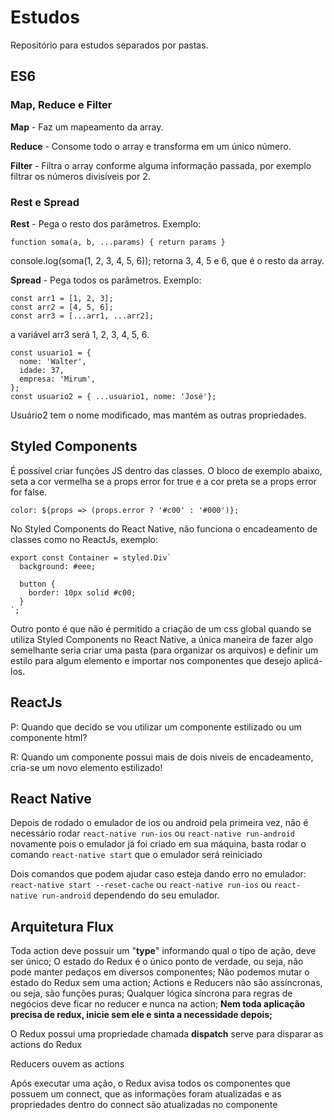 # Estudos
Repositório para estudos separados por pastas.

## ES6

### Map, Reduce e Filter

**Map** - Faz um mapeamento da array.

**Reduce** - Consome todo o array e transforma em um único número.

**Filter** - Filtra o array conforme alguma informação passada, por exemplo filtrar os números divisíveis por 2.

### Rest e Spread

**Rest** - Pega o resto dos parâmetros. Exemplo:
```
function soma(a, b, ...params) { return params }
```
console.log(soma(1, 2, 3, 4, 5, 6)); retorna 3, 4, 5 e 6, que é o resto da array.

**Spread** - Pega todos os parâmetros. Exemplo:
```
const arr1 = [1, 2, 3];
const arr2 = [4, 5, 6];
const arr3 = [...arr1, ...arr2];
```
a variável arr3 será 1, 2, 3, 4, 5, 6.

```
const usuario1 = {
  nome: 'Walter',
  idade: 37,
  empresa: 'Mirum',
};
const usuario2 = { ...usuario1, nome: 'José'};
```
Usuário2 tem o nome modificado, mas mantém as outras propriedades.

## Styled Components
É possível criar funções JS dentro das classes. O bloco de exemplo abaixo, seta a cor vermelha se a props error for true e a cor preta se a props error for false.

```
color: ${props => (props.error ? '#c00' : '#000')};
```

No Styled Components do React Native, não funciona o encadeamento de classes como no ReactJs, exemplo:
```
export const Container = styled.Div`
  background: #eee;

  button {
    border: 10px solid #c00;
  }
`;
```

Outro ponto é que não é permitido a criação de um css global quando se utiliza Styled Components no React Native, a única maneira de fazer algo semelhante seria criar uma pasta (para organizar os arquivos) e definir um estilo para algum elemento e importar nos componentes que desejo aplicá-los.

## ReactJs
P: Quando que decido se vou utilizar um componente estilizado ou um componente html?

R: Quando um componente possui mais de dois niveis de encadeamento, cria-se um novo elemento estilizado!

## React Native
Depois de rodado o emulador de ios ou android pela primeira vez, não é necessário rodar
```react-native run-ios```
ou
```react-native run-android```
novamente pois o emulador já foi criado em sua máquina, basta rodar o comando
```react-native start```
que o emulador será reiniciado

Dois comandos que podem ajudar caso esteja dando erro no emulador:
```react-native start --reset-cache``` ou ```react-native run-ios``` ou ```react-native run-android``` dependendo do seu emulador.

## Arquitetura Flux
Toda action deve possuir um "**type**" informando qual o tipo de ação, deve ser único;
O estado do Redux é o único ponto de verdade, ou seja, não pode manter pedaços em diversos componentes;
Não podemos mutar o estado do Redux sem uma action;
Actions e Reducers não são assíncronas, ou seja, são funções puras;
Qualquer lógica síncrona para regras de negócios deve ficar no reducer e nunca na action;
**Nem toda aplicação precisa de redux, inicie sem ele e sinta a necessidade depois;**

O Redux possui uma propriedade chamada **dispatch** serve para disparar as actions do Redux

Reducers ouvem as actions

Após executar uma ação, o Redux avisa todos os componentes que possuem um connect, que as informações foram atualizadas e as propriedades dentro do connect são atualizadas no componente
